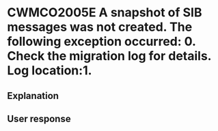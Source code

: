 # CWMCO2005E A snapshot of SIB messages was not created. The following exception occurred: 0.  Check the migration log for details. Log location:1.

## Explanation

## User response